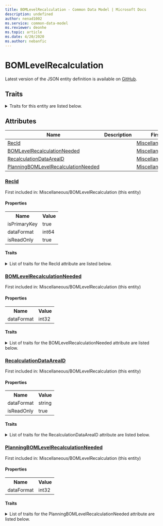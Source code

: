 ```yaml
---
title: BOMLevelRecalculation - Common Data Model | Microsoft Docs
description: undefined
author: nenad1002
ms.service: common-data-model
ms.reviewer: deonhe
ms.topic: article
ms.date: 4/20/2020
ms.author: nebanfic
---
```


# BOMLevelRecalculation

  
 Latest version of the JSON entity definition is available on <a href="https://github.com/Microsoft/CDM/tree/master/schemaDocuments/core/operationsCommon/Tables/SupplyChain/ProductInformationManagement/Miscellaneous/BOMLevelRecalculation.cdm.json" target="_blank">GitHub</a>.  

## Traits

<details>
<summary>Traits for this entity are listed below.  
</summary>

**is.identifiedBy**  
  names a specifc identity attribute to use with an entity  <table><tr><th>Parameter</th><th>Value</th><th>Data type</th><th>Explanation</th></tr><tr><td>attribute</td><td>[BOMLevelRecalculation/(resolvedAttributes)/RecId](#RecId)</td><td>attribute</td><td></td></tr></table>

**is.CDM.entityVersion**  
  <table><tr><th>Parameter</th><th>Value</th><th>Data type</th><th>Explanation</th></tr><tr><td>versionNumber</td><td>"1.0.0"</td><td>string</td><td>semantic version number of the entity</td></tr></table>

**is.application.releaseVersion**  
  <table><tr><th>Parameter</th><th>Value</th><th>Data type</th><th>Explanation</th></tr><tr><td>releaseVersion</td><td>"10.0.13.0"</td><td>string</td><td>semantic version number of the application introducing this entity</td></tr></table>

</details>

## Attributes

|Name|Description|First Included in Instance|
|---|---|---|
|[RecId](#RecId)||<a href="BOMLevelRecalculation.md" target="_blank">Miscellaneous/BOMLevelRecalculation</a>|
|[BOMLevelRecalculationNeeded](#BOMLevelRecalculationNeeded)||<a href="BOMLevelRecalculation.md" target="_blank">Miscellaneous/BOMLevelRecalculation</a>|
|[RecalculationDataAreaID](#RecalculationDataAreaID)||<a href="BOMLevelRecalculation.md" target="_blank">Miscellaneous/BOMLevelRecalculation</a>|
|[PlanningBOMLevelRecalculationNeeded](#PlanningBOMLevelRecalculationNeeded)||<a href="BOMLevelRecalculation.md" target="_blank">Miscellaneous/BOMLevelRecalculation</a>|

### <a href=#RecId name="RecId">RecId</a>

First included in: Miscellaneous/BOMLevelRecalculation (this entity)  

#### Properties

<table><tr><th>Name</th><th>Value</th></tr><tr><td>isPrimaryKey</td><td>true</td></tr><tr><td>dataFormat</td><td>int64</td></tr><tr><td>isReadOnly</td><td>true</td></tr></table>

#### Traits

<details>
<summary>List of traits for the RecId attribute are listed below.</summary>

**is.dataFormat.integer**  
**is.dataFormat.big**  
**is.identifiedBy**  
names a specifc identity attribute to use with an entity  <table><tr><th>Parameter</th><th>Value</th><th>Data type</th><th>Explanation</th></tr><tr><td>attribute</td><td>[BOMLevelRecalculation/(resolvedAttributes)/RecId](#RecId)</td><td>attribute</td><td></td></tr></table>

**is.readOnly**  
**is.dataFormat.integer**  
**is.dataFormat.big**  
</details>

### <a href=#BOMLevelRecalculationNeeded name="BOMLevelRecalculationNeeded">BOMLevelRecalculationNeeded</a>

First included in: Miscellaneous/BOMLevelRecalculation (this entity)  

#### Properties

<table><tr><th>Name</th><th>Value</th></tr><tr><td>dataFormat</td><td>int32</td></tr></table>

#### Traits

<details>
<summary>List of traits for the BOMLevelRecalculationNeeded attribute are listed below.</summary>

**is.dataFormat.integer**  
**is.dataFormat.integer**  
</details>

### <a href=#RecalculationDataAreaID name="RecalculationDataAreaID">RecalculationDataAreaID</a>

First included in: Miscellaneous/BOMLevelRecalculation (this entity)  

#### Properties

<table><tr><th>Name</th><th>Value</th></tr><tr><td>dataFormat</td><td>string</td></tr><tr><td>isReadOnly</td><td>true</td></tr></table>

#### Traits

<details>
<summary>List of traits for the RecalculationDataAreaID attribute are listed below.</summary>

**is.dataFormat.character**  
**is.dataFormat.big**  
**is.dataFormat.array**  
**is.readOnly**  
**is.dataFormat.character**  
**is.dataFormat.array**  
</details>

### <a href=#PlanningBOMLevelRecalculationNeeded name="PlanningBOMLevelRecalculationNeeded">PlanningBOMLevelRecalculationNeeded</a>

First included in: Miscellaneous/BOMLevelRecalculation (this entity)  

#### Properties

<table><tr><th>Name</th><th>Value</th></tr><tr><td>dataFormat</td><td>int32</td></tr></table>

#### Traits

<details>
<summary>List of traits for the PlanningBOMLevelRecalculationNeeded attribute are listed below.</summary>

**is.dataFormat.integer**  
**is.dataFormat.integer**  
</details>

